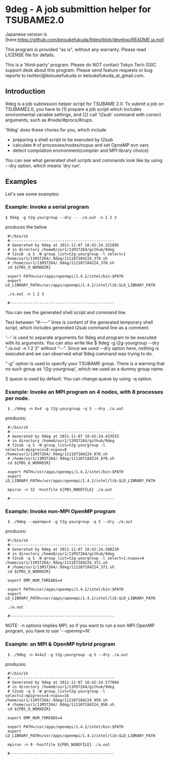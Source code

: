 9deg - A job submittion helper for TSUBAME2.0
==============================================

Japanese version is [here:https://github.com/keisukefukuda/9deg/blob/develop/README.ja.md]

This program is provided "as is", without any warranty.
Please read LICENSE file for defails.

This is a 'third-party' program. Please do NOT contact Tokyo Tech GSIC
support desk about this program.
Please send feature requests or bug reports to twitter/@keisukefukuda or
keisukefukuda_at_gmail.com.

Introduction
------------

9deg is a job submission helper script for TSUBAME 2.0.
To submit a job on TSUBAME2.0, you have to (1) prepare a job script which includes
environmental variable settings, and (2) call 't2sub' command with correct arguments,
such as #node/#procs/#cups.

'9deg' does these chores for you, which include

 - preparing a shell script to be executed by t2sub
 - calculate # of processes/nodes/ncpus and set OpneMP evn vars
 - detect compilation environment(compiler and MPI library choice)

You can see what generated shell scripts and commands look like by using --dry option, which means 'dry run'.

Examples
--------

Let's see some examples:

### Example: Invoke a serial program

    $ 9deg -g t2g-yourgroup --dry -- ./a.out -n 1 2 3

produces the below

     #!/bin/sh
     #----------------------------------------------
     # Generated by 9deg at 2011-11-07 18:42:24.331895
     # in directory /home0/usr1/11M37264/github/9deg
     # t2sub -q S -W group_list=t2g-yourgroup -l select=1 /home/usr1/11M37264/.9deg/111107184224_370.sh
     # /home/usr1/11M37264/.9deg/111107184224_370.sh
     cd ${PBS_O_WORKDIR}
     
     export PATH=/usr/apps/openmpi/1.4.2/intel/bin:$PATH
     export LD_LIBRARY_PATH=/usr/apps/openmpi/1.4.2/intel/lib:$LD_LIBRARY_PATH
     
     ./a.out -n 1 2 3
     
     #----------------------------------------------
     
     


You can see the generated shell script and command line.

Text between "#----" lines is content of the generated temporary shell script,
which includes generated t2sub command line as a comment.

'--' is used to separate arguments for 9deg and program to be executed
with its arguments. You can also write like
     $ 9deg -g t2g-yourgroup --dry "./a.out -n 1 2 3"
without "--". Since we used --dry option here, nothing is executed and we can observed
what 9deg command was trying to do.

"-g" option is used to specify your TSUBAME group. There is a warning
that no such group as 't2g-yourgroup', which we used as a dummy group name.

S queue is used by default. You can change queue by using -q option.


### Example: Invoke an MPI program on 4 nodes, with 8 processes per node.

     $ ./9deg -n 8x4 -g t2g-yourgroup -q S --dry ./a.out

produces:

     #!/bin/sh
     #----------------------------------------------
     # Generated by 9deg at 2011-11-07 18:42:24.433533
     # in directory /home0/usr1/11M37264/github/9deg
     # t2sub -q S -W group_list=t2g-yourgroup -l select=4:mpiprocs=8:ncpus=8 /home/usr1/11M37264/.9deg/111107184224_870.sh
     # /home/usr1/11M37264/.9deg/111107184224_870.sh
     cd ${PBS_O_WORKDIR}
     
     export PATH=/usr/apps/openmpi/1.4.2/intel/bin:$PATH
     export LD_LIBRARY_PATH=/usr/apps/openmpi/1.4.2/intel/lib:$LD_LIBRARY_PATH
     
     mpirun -n 32 -hostfile ${PBS_NODEFILE} ./a.out
     
     #----------------------------------------------
     
     

### Example: Invoke non-MPI OpenMP program

     $ ./9deg --openmp=4 -g t2g-yourgroup -q S --dry ./a.out

produces:

     #!/bin/sh
     #----------------------------------------------
     # Generated by 9deg at 2011-11-07 18:42:24.508210
     # in directory /home0/usr1/11M37264/github/9deg
     # t2sub -q S -W group_list=t2g-yourgroup -l select=1:ncpus=4 /home/usr1/11M37264/.9deg/111107184224_371.sh
     # /home/usr1/11M37264/.9deg/111107184224_371.sh
     cd ${PBS_O_WORKDIR}
     
     export OMP_NUM_THREADS=4
     
     export PATH=/usr/apps/openmpi/1.4.2/intel/bin:$PATH
     export LD_LIBRARY_PATH=/usr/apps/openmpi/1.4.2/intel/lib:$LD_LIBRARY_PATH
     
     ./a.out
     
     #----------------------------------------------
     
     

NOTE: -n options implies MPI, so if you want to run a non-MPI OpenMP program, you have to use '--openmp=N'.

### Example: an MPI & OpenMP hybrid program

     $ ./9deg -n 4x4x2 -g t2g-yourgroup -q S --dry ./a.out

produces:

     #!/bin/sh
     #----------------------------------------------
     # Generated by 9deg at 2011-11-07 18:42:24.577804
     # in directory /home0/usr1/11M37264/github/9deg
     # t2sub -q S -W group_list=t2g-yourgroup -l select=2:mpiprocs=4:ncpus=16 /home/usr1/11M37264/.9deg/111107184224_950.sh
     # /home/usr1/11M37264/.9deg/111107184224_950.sh
     cd ${PBS_O_WORKDIR}
     
     export OMP_NUM_THREADS=4
     
     export PATH=/usr/apps/openmpi/1.4.2/intel/bin:$PATH
     export LD_LIBRARY_PATH=/usr/apps/openmpi/1.4.2/intel/lib:$LD_LIBRARY_PATH
     
     mpirun -n 8 -hostfile ${PBS_NODEFILE} ./a.out
     
     #----------------------------------------------
     
     
